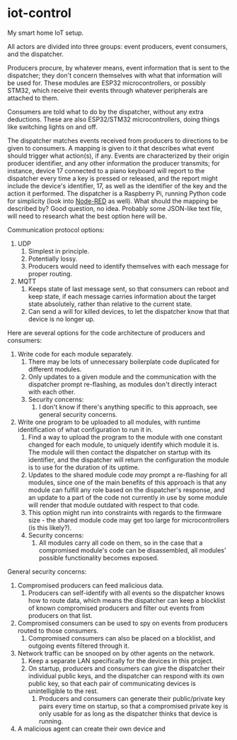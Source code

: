 # iot-control

My smart home IoT setup.

All actors are divided into three groups: event producers, event consumers, and the dispatcher.

Producers procure, by whatever means, event information that is sent to the dispatcher; they don't concern themselves with what that information will be used for. These modules are ESP32 microcontrollers, or possibly STM32, which receive their events through whatever peripherals are attached to them.

Consumers are told what to do by the dispatcher, without any extra deductions. These are also ESP32/STM32 microcontrollers, doing things like switching lights on and off.

The dispatcher matches events received from producers to directions to be given to consumers. A mapping is given to it that describes what event should trigger what action(s), if any. Events are characterized by their origin producer identifier, and any other information the producer transmits; for instance, device 17 connected to a piano keyboard will report to the dispatcher every time a key is pressed or released, and the report might include the device's identifier, 17, as well as the identifier of the key and the action it performed. The dispatcher is a Raspberry Pi, running Python code for simplicity (look into [Node-RED](https://nodered.org/) as well). What should the mapping be described by? Good question, no idea. Probably some JSON-like text file, will need to research what the best option here will be.

Communication protocol options:

1. UDP
    1. Simplest in principle.
    2. Potentially lossy.
    3. Producers would need to identify themselves with each message for proper routing.
2. MQTT
    1. Keeps state of last message sent, so that consumers can reboot and keep state, if each message carries information about the target state absolutely, rather than relative to the current state.
    2. Can send a will for killed devices, to let the dispatcher know that that device is no longer up.

Here are several options for the code architecture of producers and consumers:

1. Write code for each module separately.
    1. There may be lots of unnecessary boilerplate code duplicated for different modules.
    2. Only updates to a given module and the communication with the dispatcher prompt re-flashing, as modules don't directly interact with each other.
    3. Security concerns:
        1. I don't know if there's anything specific to this approach, see general security concerns.
2. Write one program to be uploaded to all modules, with runtime identification of what configuration to run it in.
    1. Find a way to upload the program to the module with one constant changed for each module, to uniquely identify which module it is. The module will then contact the dispatcher on startup with its identifier, and the dispatcher will return the configuration the module is to use for the duration of its uptime.
    2. Updates to the shared module code _may_ prompt a re-flashing for all modules, since one of the main benefits of this approach is that any module can fulfill any role based on the dispatcher's response, and an update to a part of the code not currently in use by some module will render that module outdated with respect to that code.
    3. This option might run into constraints with regards to the firmware size - the shared module code may get too large for microcontrollers (is this likely?).
    4. Security concerns:
        1. All modules carry all code on them, so in the case that a compromised module's code can be disassembled, all modules' possible functionality becomes exposed.

General security concerns:

1. Compromised producers can feed malicious data.
    1. Producers can self-identify with all events so the dispatcher knows how to route data, which means the dispatcher can keep a blocklist of known compromised producers and filter out events from producers on that list.
2. Compromised consumers can be used to spy on events from producers routed to those consumers.
    1. Compromised consumers can also be placed on a blocklist, and outgoing events filtered through it.
3. Network traffic can be snooped on by other agents on the network.
    1. Keep a separate LAN specifically for the devices in this project.
    2. On startup, producers and consumers can give the dispatcher their individual public keys, and the dispatcher can respond with its own public key, so that each pair of communicating devices is unintelligible to the rest.
        1. Producers and consumers can generate their public/private key pairs every time on startup, so that a compromised private key is only usable for as long as the dispatcher thinks that device is running.
4. A malicious agent can create their own device and
